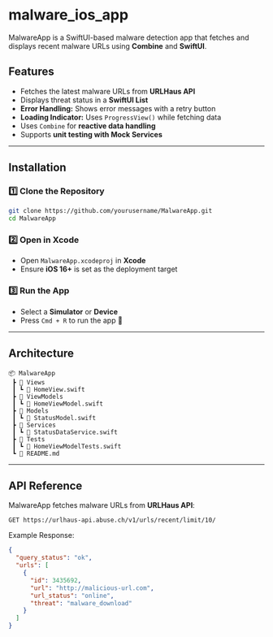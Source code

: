 # malware_ios_app

MalwareApp is a SwiftUI-based malware detection app that fetches and displays recent malware URLs using **Combine** and **SwiftUI**.

## Features
- Fetches the latest malware URLs from **URLHaus API**
- Displays threat status in a **SwiftUI List**
- **Error Handling:** Shows error messages with a retry button
- **Loading Indicator:** Uses `ProgressView()` while fetching data
- Uses `Combine` for **reactive data handling**
- Supports **unit testing with Mock Services**

---

## Installation

### 1️⃣ Clone the Repository
```sh
git clone https://github.com/yourusername/MalwareApp.git
cd MalwareApp
```

### 2️⃣ Open in Xcode
- Open `MalwareApp.xcodeproj` in **Xcode**
- Ensure **iOS 16+** is set as the deployment target

### 3️⃣ Run the App
- Select a **Simulator** or **Device**
- Press `Cmd + R` to run the app 🚀

---

## Architecture

```
📦 MalwareApp
 ┣ 📂 Views
 ┃ ┗ 📄 HomeView.swift
 ┣ 📂 ViewModels
 ┃ ┗ 📄 HomeViewModel.swift
 ┣ 📂 Models
 ┃ ┗ 📄 StatusModel.swift
 ┣ 📂 Services
 ┃ ┗ 📄 StatusDataService.swift
 ┣ 📂 Tests
 ┃ ┗ 📄 HomeViewModelTests.swift
 ┗ 📄 README.md
```

---

## API Reference

MalwareApp fetches malware URLs from **URLHaus API**:

```
GET https://urlhaus-api.abuse.ch/v1/urls/recent/limit/10/
```

Example Response:
```json
{
  "query_status": "ok",
  "urls": [
    {
      "id": 3435692,
      "url": "http://malicious-url.com",
      "url_status": "online",
      "threat": "malware_download"
    }
  ]
}
```